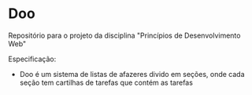 # Doo
Repositório para o projeto da disciplina "Princípios de Desenvolvimento Web"


Especificação:
- Doo é um sistema de listas de afazeres divido em seções, onde cada seção tem cartilhas de tarefas que contém as tarefas
